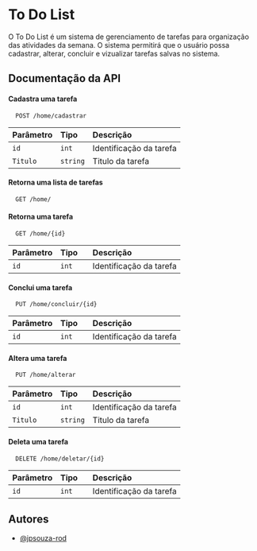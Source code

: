 
# To Do List
O To Do List é um sistema de gerenciamento de tarefas para organização das atividades da semana. O sistema permitirá que o usuário possa cadastrar, alterar, concluir e vizualizar tarefas salvas no sistema.
## Documentação da API

#### Cadastra uma tarefa

```http
  POST /home/cadastrar
```

| Parâmetro   | Tipo       | Descrição                           |
| :---------- | :--------- | :---------------------------------- |
| `id` | `int   ` | Identificação da tarefa |
| `Titulo` | `string` |  Titulo da tarefa |

#### Retorna uma lista de tarefas

```http
  GET /home/
```
#### Retorna uma tarefa

```http
  GET /home/{id}
```
| Parâmetro   | Tipo       | Descrição                           |
| :---------- | :--------- | :---------------------------------- |
| `id` | `int   ` | Identificação da tarefa |

#### Conclui uma tarefa

```http
  PUT /home/concluir/{id}
```
| Parâmetro   | Tipo       | Descrição                           |
| :---------- | :--------- | :---------------------------------- |
| `id` | `int   ` | Identificação da tarefa |

#### Altera uma tarefa

```http
  PUT /home/alterar
```
| Parâmetro   | Tipo       | Descrição                           |
| :---------- | :--------- | :---------------------------------- |
| `id` | `int   ` | Identificação da tarefa |
| `Titulo` | `string` |  Titulo da tarefa |

#### Deleta uma tarefa

```http
  DELETE /home/deletar/{id}
```
| Parâmetro   | Tipo       | Descrição                           |
| :---------- | :--------- | :---------------------------------- |
| `id` | `int   ` | Identificação da tarefa |




## Autores

- [@jpsouza-rod](https://www.github.com/jpsouza-rod)

